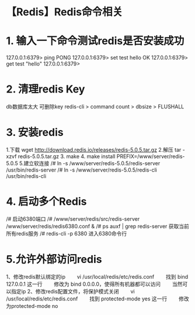 # 【Redis】Redis命令相关


# 1. 输入一下命令测试redis是否安装成功

127.0.0.1:6379> ping PONG 127.0.0.1:6379> set test hello OK 127.0.0.1:6379> get test "hello" 127.0.0.1:6379>

# 2. 清理redis Key

db数据库太大 可删除key redis-cli > command count > dbsize > FLUSHALL

# 3. 安装redis

1.下载 wget http://download.redis.io/releases/redis-5.0.5.tar.gz 2.解压 tar -xzvf redis-5.0.5.tar.gz 3. make 4. make install PREFIX=/www/server/redis-5.0.5 5.建立软连接 /# ln -s /www/server/redis-5.0.5/redis-server /usr/bin/redis-server /# ln -s /www/server/redis-5.0.5/redis-cli /usr/bin/redis-cli

# 4. 启动多个Redis

/# 启动6380端口 /# /www/server/redis/src/redis-server /www/server/redis/redis6380.conf & /# ps auxf | grep redis-server 获取当前所有redis服务 /# redis-cli -p 6380 进入6380命令行

# 5.允许外部访问redis

1、修改redis默认绑定的ip 　　vi /usr/local/redis/etc/redis.conf 　　找到 bind 127.0.0.1 这一行 　　修改为 bind 0.0.0.0，使得所有机器都可以访问 　　当然可以指定ip 2、修改redis配置文件，将保护模式关闭 　　vi /usr/local/redis/etc/redis.conf 　　找到 protected-mode yes 这一行 　　修改为protected-mode no

 


